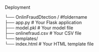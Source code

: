 Deployment

└── OnlinFraudDtection   /  #foldername <br>
├── app.py  # Your Flask application <br> 
├── model.pkl  # Your model file <br>
├── onlinefraud.csv  # Your CSV file <br>
└── templates/ <br>
            └── index.html # Your HTML template file





    

